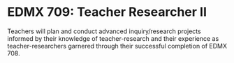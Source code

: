 # EDMX 709: Teacher Researcher II

Teachers will plan and conduct advanced inquiry/research projects informed by their knowledge of teacher-research and their experience as teacher-researchers garnered through their successful completion of EDMX 708.
